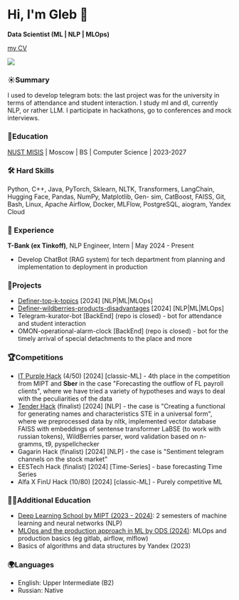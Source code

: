 # Hi, I'm Gleb 👋
**Data Scientist (ML | NLP | MLOps)** 

[my CV](https://drive.google.com/file/d/1ax7IxxxsvKXZaAVZjV-zS7kvWLEmaI0v/view?usp=share_link)

<p align='left'>
   </a>
   <a href="https://t.me/aegon7n">
       <img src="https://img.shields.io/badge/Telegram-2CA5E0?style=for-the-badge&logo=telegram&logoColor=white"/>
   </a>

### ☀️Summary 
I used to develop telegram bots: the last project was for the university in terms of attendance and student interaction. I study ml and dl, currently NLP, or rather LLM. I participate in hackathons, go to conferences and mock interviews.

### 🐘Education
[NUST MISIS](https://misis.ru/) | Moscow | BS | Computer Science | 2023-2027

### 🛠 Hard Skills
Python, C++, Java, PyTorch, Sklearn, NLTK, Transformers, LangChain, Hugging Face, Pandas, NumPy, Matplotlib, Gen- sim, CatBoost, FAISS, Git, Bash, Linux, Apache Airflow, Docker, MLFlow, PostgreSQL, aiogram, Yandex Cloud

### 💼 Experience
**T-Bank (ex Tinkoff)**, NLP Engineer, Intern | May 2024 - Present
* Develop ChatBot (RAG system) for tech department from planning and implementation to deployment in production


### 👞Projects
*  [Definer-top-k-topics](https://github.com/aegon-7n/definer-top-k-topics) [2024] [NLP|ML|MLOps]
*  [Definer-wildberries-products-disadvantages](https://github.com/aegon-7n/definer-wildberries-products-disadvantages) [2024] [NLP|ML|MLOps]
*  Telegram-kurator-bot [BackEnd] (repo is closed) - bot for attendance and student interaction
*  OMON-operational-alarm-clock [BackEnd] (repo is closed) - bot for the timely arrival of special detachments to the place and more

### 🏆Competitions
*   [IT Purple Hack](https://github.com/gruzdev-as/IT-Purple-Hack) (4/50) [2024] [classic-ML] - 4th place in the competition from MIPT and **Sber** in the case "Forecasting the outflow of FL payroll clients", where we have tried a variety of hypotheses and ways to deal with the peculiarities of the data
*   [Tender Hack](https://github.com/epivoca/tender-hack) (finalist) [2024] [NLP] - the case is "Creating a functional for generating names and characteristics STE in a universal form", where we preprocessed data by nltk, implemented vector database FAISS with embeddings of sentense transformer LaBSE (to work with russian tokens), WildBerries parser, word validation based on n-gramms, t9, pyspellchecker
*  Gagarin Hack (finalist) [2024] [NLP] - the case is "Sentiment telegram channels on the stock market"
*  EESTech Hack (finalist) [2024] [Time-Series] - base forecasting Time Series
*  Alfa X FinU Hack (10/80) [2024] [classic-ML] - Purely competitive ML

### 👨‍🎓Additional Education
- [Deep Learning School by MIPT (2023 - 2024)](https://dls.samcs.ru/): 2 semesters of machine learning and neural networks (NLP)
- [MLOps and the production approach in ML by ODS (2024)](https://ods.ai/tracks/ml-in-production-spring-23): MLOps and production basics (eg gitlab, airflow, mlflow)
- Basics of algorithms and data structures by Yandex (2023)

### 🌍Languages
*   English: Upper Intermediate (B2)
*   Russian: Native    
